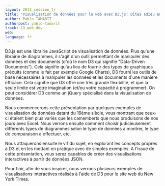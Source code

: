 ```yaml
---
layout: 2013_session_fr
title: "Visualisation de données pour le web avec D3.js: Dites adieu aux camemberts"
author: Pablo TAMARIT
authorpost: pablo-tamarit
track: 13_web_dev
web:
language: fr
---
```


D3.js est une librairie JavaScript de visualisation de données. Plus qu'une librairie de diagrammes, il s'agit d'un outil permettant de manipuler des données et des documents (d'où le nom D3 qui signifie "Data-Driven Documents"). Cela signifie qu'au lieu de fournir des types de graphiques précuits (comme le fait par exemple Google Charts), D3 fourni les outils de base nécessaires à manipuler les données et les documents d'une manière efficace. Cela signifie que D3 offre une très grande flexibilité, et que la seule limite est votre imagination (et/ou votre capacité à programmer). On peut considérer D3 comme un jQuery spécialisé dans la visualisation de données.

Nous commencerons cette présentation par quelques exemples de visualisation de données datant du 19ème siècle, vous montrant que ceux-ci étaient bien plus variés que les camemberts que nous produisons de nos jours avec Excel. Nous verrons ensuite comment choisir judicieusement différents types de diagrammes selon le type de données à montrer, le type de comparaison à effectuer, etc.

Nous attaquerons ensuite le vif du sujet, en explorant les concepts propres à D3 et en les mettant en pratique avec de simples exemples. A l'issue de cette présentation, vous serez capables de créer des visualisations interactives à partir de données JSON.

Pour finir, afin de vous inspirer, nous verrons plusieurs exemples de visualisations interactives réalisés à l'aide de D3 pour le site web du New York Times.
